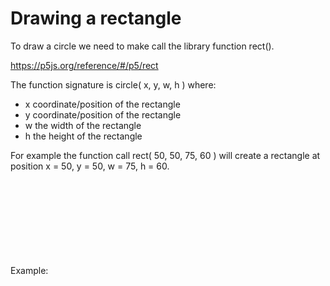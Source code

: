 # Drawing a rectangle

To draw a circle we need to make call the library function rect().

https://p5js.org/reference/#/p5/rect

The function signature is circle( x, y, w, h ) where:
  - x coordinate/position of the rectangle
  - y coordinate/position of the rectangle
  - w the width of the rectangle
  - h the height of the rectangle

For example the function call rect( 50, 50, 75, 60 ) will create a rectangle at position x = 50, y = 50, w = 75, h = 60.

Example:
<object src="Example.js"></object>
